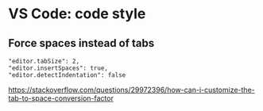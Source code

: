 # VS Code: code style

## Force spaces instead of tabs

```
"editor.tabSize": 2,
"editor.insertSpaces": true,
"editor.detectIndentation": false
```

https://stackoverflow.com/questions/29972396/how-can-i-customize-the-tab-to-space-conversion-factor